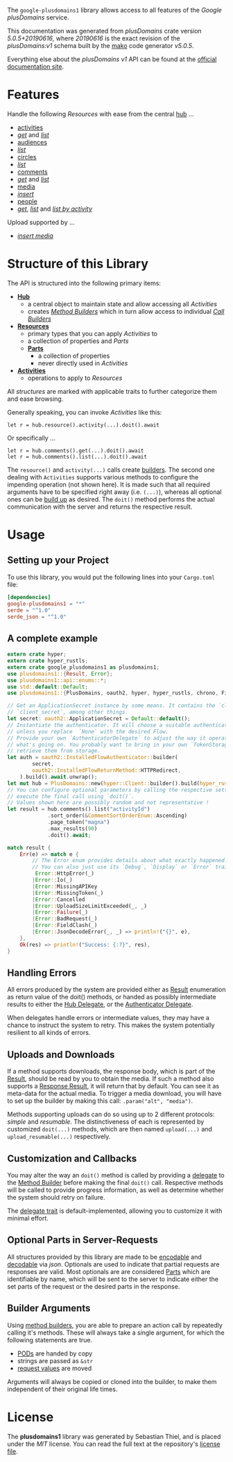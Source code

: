 <!---
DO NOT EDIT !
This file was generated automatically from 'src/generator/templates/api/README.md.mako'
DO NOT EDIT !
-->
The `google-plusdomains1` library allows access to all features of the *Google plusDomains* service.

This documentation was generated from *plusDomains* crate version *5.0.5+20190616*, where *20190616* is the exact revision of the *plusDomains:v1* schema built by the [mako](http://www.makotemplates.org/) code generator *v5.0.5*.

Everything else about the *plusDomains* *v1* API can be found at the
[official documentation site](https://developers.google.com/+/domains/).
# Features

Handle the following *Resources* with ease from the central [hub](https://docs.rs/google-plusdomains1/5.0.5+20190616/google_plusdomains1/PlusDomains) ...

* [activities](https://docs.rs/google-plusdomains1/5.0.5+20190616/google_plusdomains1/api::Activity)
 * [*get*](https://docs.rs/google-plusdomains1/5.0.5+20190616/google_plusdomains1/api::ActivityGetCall) and [*list*](https://docs.rs/google-plusdomains1/5.0.5+20190616/google_plusdomains1/api::ActivityListCall)
* [audiences](https://docs.rs/google-plusdomains1/5.0.5+20190616/google_plusdomains1/api::Audience)
 * [*list*](https://docs.rs/google-plusdomains1/5.0.5+20190616/google_plusdomains1/api::AudienceListCall)
* [circles](https://docs.rs/google-plusdomains1/5.0.5+20190616/google_plusdomains1/api::Circle)
 * [*list*](https://docs.rs/google-plusdomains1/5.0.5+20190616/google_plusdomains1/api::CircleListCall)
* [comments](https://docs.rs/google-plusdomains1/5.0.5+20190616/google_plusdomains1/api::Comment)
 * [*get*](https://docs.rs/google-plusdomains1/5.0.5+20190616/google_plusdomains1/api::CommentGetCall) and [*list*](https://docs.rs/google-plusdomains1/5.0.5+20190616/google_plusdomains1/api::CommentListCall)
* [media](https://docs.rs/google-plusdomains1/5.0.5+20190616/google_plusdomains1/api::Media)
 * [*insert*](https://docs.rs/google-plusdomains1/5.0.5+20190616/google_plusdomains1/api::MediaInsertCall)
* [people](https://docs.rs/google-plusdomains1/5.0.5+20190616/google_plusdomains1/api::Person)
 * [*get*](https://docs.rs/google-plusdomains1/5.0.5+20190616/google_plusdomains1/api::PersonGetCall), [*list*](https://docs.rs/google-plusdomains1/5.0.5+20190616/google_plusdomains1/api::PersonListCall) and [*list by activity*](https://docs.rs/google-plusdomains1/5.0.5+20190616/google_plusdomains1/api::PersonListByActivityCall)


Upload supported by ...

* [*insert media*](https://docs.rs/google-plusdomains1/5.0.5+20190616/google_plusdomains1/api::MediaInsertCall)



# Structure of this Library

The API is structured into the following primary items:

* **[Hub](https://docs.rs/google-plusdomains1/5.0.5+20190616/google_plusdomains1/PlusDomains)**
    * a central object to maintain state and allow accessing all *Activities*
    * creates [*Method Builders*](https://docs.rs/google-plusdomains1/5.0.5+20190616/google_plusdomains1/client::MethodsBuilder) which in turn
      allow access to individual [*Call Builders*](https://docs.rs/google-plusdomains1/5.0.5+20190616/google_plusdomains1/client::CallBuilder)
* **[Resources](https://docs.rs/google-plusdomains1/5.0.5+20190616/google_plusdomains1/client::Resource)**
    * primary types that you can apply *Activities* to
    * a collection of properties and *Parts*
    * **[Parts](https://docs.rs/google-plusdomains1/5.0.5+20190616/google_plusdomains1/client::Part)**
        * a collection of properties
        * never directly used in *Activities*
* **[Activities](https://docs.rs/google-plusdomains1/5.0.5+20190616/google_plusdomains1/client::CallBuilder)**
    * operations to apply to *Resources*

All *structures* are marked with applicable traits to further categorize them and ease browsing.

Generally speaking, you can invoke *Activities* like this:

```Rust,ignore
let r = hub.resource().activity(...).doit().await
```

Or specifically ...

```ignore
let r = hub.comments().get(...).doit().await
let r = hub.comments().list(...).doit().await
```

The `resource()` and `activity(...)` calls create [builders][builder-pattern]. The second one dealing with `Activities`
supports various methods to configure the impending operation (not shown here). It is made such that all required arguments have to be
specified right away (i.e. `(...)`), whereas all optional ones can be [build up][builder-pattern] as desired.
The `doit()` method performs the actual communication with the server and returns the respective result.

# Usage

## Setting up your Project

To use this library, you would put the following lines into your `Cargo.toml` file:

```toml
[dependencies]
google-plusdomains1 = "*"
serde = "^1.0"
serde_json = "^1.0"
```

## A complete example

```Rust
extern crate hyper;
extern crate hyper_rustls;
extern crate google_plusdomains1 as plusdomains1;
use plusdomains1::{Result, Error};
use plusdomains1::api::enums::*;
use std::default::Default;
use plusdomains1::{PlusDomains, oauth2, hyper, hyper_rustls, chrono, FieldMask};

// Get an ApplicationSecret instance by some means. It contains the `client_id` and
// `client_secret`, among other things.
let secret: oauth2::ApplicationSecret = Default::default();
// Instantiate the authenticator. It will choose a suitable authentication flow for you,
// unless you replace  `None` with the desired Flow.
// Provide your own `AuthenticatorDelegate` to adjust the way it operates and get feedback about
// what's going on. You probably want to bring in your own `TokenStorage` to persist tokens and
// retrieve them from storage.
let auth = oauth2::InstalledFlowAuthenticator::builder(
        secret,
        oauth2::InstalledFlowReturnMethod::HTTPRedirect,
    ).build().await.unwrap();
let mut hub = PlusDomains::new(hyper::Client::builder().build(hyper_rustls::HttpsConnectorBuilder::new().with_native_roots().unwrap().https_or_http().enable_http1().build()), auth);
// You can configure optional parameters by calling the respective setters at will, and
// execute the final call using `doit()`.
// Values shown here are possibly random and not representative !
let result = hub.comments().list("activityId")
             .sort_order(&CommentSortOrderEnum::Ascending)
             .page_token("magna")
             .max_results(90)
             .doit().await;

match result {
    Err(e) => match e {
        // The Error enum provides details about what exactly happened.
        // You can also just use its `Debug`, `Display` or `Error` traits
         Error::HttpError(_)
        |Error::Io(_)
        |Error::MissingAPIKey
        |Error::MissingToken(_)
        |Error::Cancelled
        |Error::UploadSizeLimitExceeded(_, _)
        |Error::Failure(_)
        |Error::BadRequest(_)
        |Error::FieldClash(_)
        |Error::JsonDecodeError(_, _) => println!("{}", e),
    },
    Ok(res) => println!("Success: {:?}", res),
}

```
## Handling Errors

All errors produced by the system are provided either as [Result](https://docs.rs/google-plusdomains1/5.0.5+20190616/google_plusdomains1/client::Result) enumeration as return value of
the doit() methods, or handed as possibly intermediate results to either the
[Hub Delegate](https://docs.rs/google-plusdomains1/5.0.5+20190616/google_plusdomains1/client::Delegate), or the [Authenticator Delegate](https://docs.rs/yup-oauth2/*/yup_oauth2/trait.AuthenticatorDelegate.html).

When delegates handle errors or intermediate values, they may have a chance to instruct the system to retry. This
makes the system potentially resilient to all kinds of errors.

## Uploads and Downloads
If a method supports downloads, the response body, which is part of the [Result](https://docs.rs/google-plusdomains1/5.0.5+20190616/google_plusdomains1/client::Result), should be
read by you to obtain the media.
If such a method also supports a [Response Result](https://docs.rs/google-plusdomains1/5.0.5+20190616/google_plusdomains1/client::ResponseResult), it will return that by default.
You can see it as meta-data for the actual media. To trigger a media download, you will have to set up the builder by making
this call: `.param("alt", "media")`.

Methods supporting uploads can do so using up to 2 different protocols:
*simple* and *resumable*. The distinctiveness of each is represented by customized
`doit(...)` methods, which are then named `upload(...)` and `upload_resumable(...)` respectively.

## Customization and Callbacks

You may alter the way an `doit()` method is called by providing a [delegate](https://docs.rs/google-plusdomains1/5.0.5+20190616/google_plusdomains1/client::Delegate) to the
[Method Builder](https://docs.rs/google-plusdomains1/5.0.5+20190616/google_plusdomains1/client::CallBuilder) before making the final `doit()` call.
Respective methods will be called to provide progress information, as well as determine whether the system should
retry on failure.

The [delegate trait](https://docs.rs/google-plusdomains1/5.0.5+20190616/google_plusdomains1/client::Delegate) is default-implemented, allowing you to customize it with minimal effort.

## Optional Parts in Server-Requests

All structures provided by this library are made to be [encodable](https://docs.rs/google-plusdomains1/5.0.5+20190616/google_plusdomains1/client::RequestValue) and
[decodable](https://docs.rs/google-plusdomains1/5.0.5+20190616/google_plusdomains1/client::ResponseResult) via *json*. Optionals are used to indicate that partial requests are responses
are valid.
Most optionals are are considered [Parts](https://docs.rs/google-plusdomains1/5.0.5+20190616/google_plusdomains1/client::Part) which are identifiable by name, which will be sent to
the server to indicate either the set parts of the request or the desired parts in the response.

## Builder Arguments

Using [method builders](https://docs.rs/google-plusdomains1/5.0.5+20190616/google_plusdomains1/client::CallBuilder), you are able to prepare an action call by repeatedly calling it's methods.
These will always take a single argument, for which the following statements are true.

* [PODs][wiki-pod] are handed by copy
* strings are passed as `&str`
* [request values](https://docs.rs/google-plusdomains1/5.0.5+20190616/google_plusdomains1/client::RequestValue) are moved

Arguments will always be copied or cloned into the builder, to make them independent of their original life times.

[wiki-pod]: http://en.wikipedia.org/wiki/Plain_old_data_structure
[builder-pattern]: http://en.wikipedia.org/wiki/Builder_pattern
[google-go-api]: https://github.com/google/google-api-go-client

# License
The **plusdomains1** library was generated by Sebastian Thiel, and is placed
under the *MIT* license.
You can read the full text at the repository's [license file][repo-license].

[repo-license]: https://github.com/Byron/google-apis-rsblob/main/LICENSE.md

